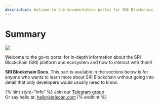 ```yaml
---
description: Welcome to the documentation portal for SRI Blockchain
---
```


# Summary

![](.gitbook/assets/docs\_1500x500.png)

Welcome to the go-to portal for in-depth information about the SRI Blockchain (SRI) platform and ecosystem and how to interact with them!

**SRI Blockchain Docs**. This part is available in the sections below is for anyone who wants to learn more about SRI Blockchain without going into detail that only developers would usually need to know.

{% hint style="info" %}
Join our [Telegram group](https://t.me/poolscan\_official)\
Or say hello at: hello@sriscan.com
{% endhint %}
